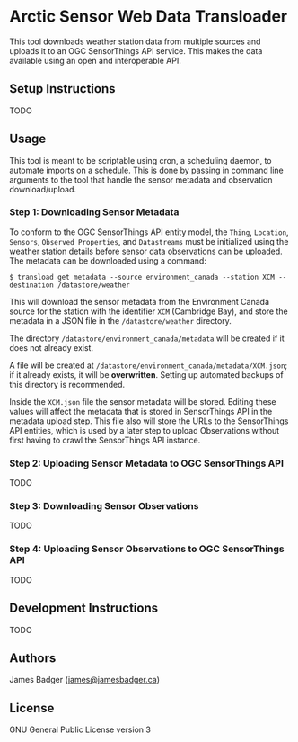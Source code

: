 # Arctic Sensor Web Data Transloader

This tool downloads weather station data from multiple sources and uploads it to an OGC SensorThings API service. This makes the data available using an open and interoperable API.

## Setup Instructions

TODO

## Usage

This tool is meant to be scriptable using cron, a scheduling daemon, to automate imports on a schedule. This is done by passing in command line arguments to the tool that handle the sensor metadata and observation download/upload.

### Step 1: Downloading Sensor Metadata

To conform to the OGC SensorThings API entity model, the `Thing`, `Location`, `Sensors`, `Observed Properties`, and `Datastreams` must be initialized using the weather station details before sensor data observations can be uploaded. The metadata can be downloaded using a command:

```
$ transload get metadata --source environment_canada --station XCM --destination /datastore/weather
```

This will download the sensor metadata from the Environment Canada source for the station with the identifier `XCM` (Cambridge Bay), and store the metadata in a JSON file in the `/datastore/weather` directory.

The directory `/datastore/environment_canada/metadata` will be created if it does not already exist.

A file will be created at `/datastore/environment_canada/metadata/XCM.json`; if it already exists, it will be **overwritten**. Setting up automated backups of this directory is recommended.

Inside the `XCM.json` file the sensor metadata will be stored. Editing these values will affect the metadata that is stored in SensorThings API in the metadata upload step. This file also will store the URLs to the SensorThings API entities, which is used by a later step to upload Observations without first having to crawl the SensorThings API instance.

### Step 2: Uploading Sensor Metadata to OGC SensorThings API

TODO

### Step 3: Downloading Sensor Observations

TODO

### Step 4: Uploading Sensor Observations to OGC SensorThings API

TODO

## Development Instructions

TODO

## Authors

James Badger (<james@jamesbadger.ca>)

## License

GNU General Public License version 3
